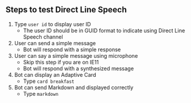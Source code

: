 ## Steps to test Direct Line Speech

1. Type `user id` to display user ID
   - The user ID should be in GUID format to indicate using Direct Line Speech channel
1. User can send a simple message
   - Bot will respond with a simple response
1. User can say a simple message using microphone
   - Skip this step if you are on IE11
   - Bot will respond with a synthesized message
1. Bot can display an Adaptive Card
   - Type `card breakfast`
1. Bot can send Markdown and displayed correctly
   - Type `markdown`
